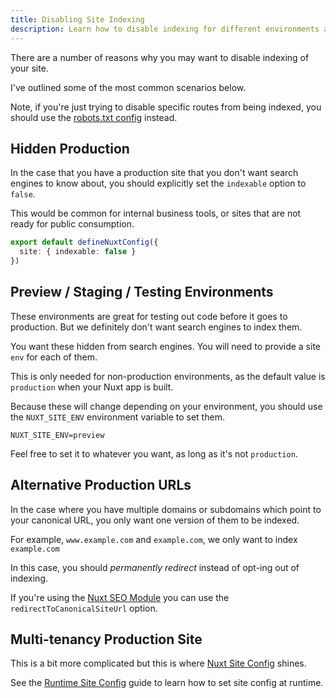 ```yaml
---
title: Disabling Site Indexing
description: Learn how to disable indexing for different environments and conditions to avoid crawling issues.
---
```


There are a number of reasons why you may want to disable indexing of your site.

I've outlined some of the most common scenarios below.

Note, if you're just trying to disable specific routes from being indexed, you should use the [robots.txt config](/robots/guides/robots-txt) instead.

## Hidden Production

In the case that you have a production site that you don't want search engines to know about, you should explicitly set the `indexable` option to `false`.

This would be common for internal business tools, or sites that are not ready for public consumption.

```ts
export default defineNuxtConfig({
  site: { indexable: false }
})
```

## Preview / Staging / Testing Environments

These environments are great for testing out code before it goes to production. But we definitely don't want search engines to index them.

You want these hidden from search engines. You will need to provide a site `env` for each of them.

This is only needed for non-production environments, as the default value is `production` when your Nuxt app is built.

Because these will change depending on your environment, you should use the `NUXT_SITE_ENV` environment variable to set them.

```
NUXT_SITE_ENV=preview
```

Feel free to set it to whatever you want, as long as it's not `production`.

## Alternative Production URLs

In the case where you have multiple domains or subdomains which point to your canonical URL, you only want one version of them to be indexed.

For example, `www.example.com` and `example.com`, we only want to index `example.com`

In this case, you should _permanently redirect_ instead of opt-ing out of indexing.

If you're using the [Nuxt SEO Module](/nuxt-seo/getting-started/what-is-nuxt-seo) you can use the `redirectToCanonicalSiteUrl` option.

## Multi-tenancy Production Site

This is a bit more complicated but this is where [Nuxt Site Config](/site-config/getting-started/installation) shines.

See the [Runtime Site Config](/site-config/guides/runtime-site-config) guide to learn how to set site config at runtime.
